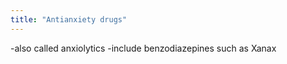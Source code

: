 ```yaml
---
title: "Antianxiety drugs"
---
```

-also called anxiolytics
-include benzodiazepines such as Xanax

